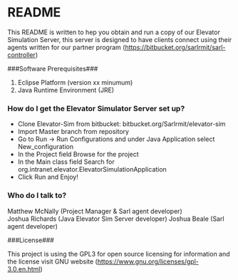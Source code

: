 # README #

This README is written to hep you obtain and run a copy of our Elevator Simulation Server, this server is designed to have clients connect using their agents written for our partner program (https://bitbucket.org/sarlrmit/sarl-controller)

###Software Prerequisites###

1. Eclipse Platform (version xx minumum)
2. Java Runtime Environment (JRE)


### How do I get the Elevator Simulator Server set up? ###

* Clone Elevator-Sim from bitbucket: bitbucket.org/Sarlrmit/elevator-sim
* Import Master branch from repository
* Go to Run -> Run Configurations and under Java Application select New_configuration
* In the Project field Browse for the project
* In the Main class field Search for org.intranet.elevator.ElevatorSimulationApplication
* Click Run and Enjoy!



### Who do I talk to? ###

Matthew McNally (Project Manager & Sarl agent developer)  
Joshua Richards (Java Elevator Sim Server developer) 
Joshua Beale (Sarl agent developer) 

###License###

This project is using the GPL3 for open source licensing for information and the license visit GNU website (https://www.gnu.org/licenses/gpl-3.0.en.html)